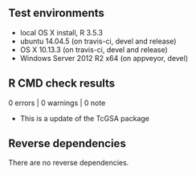 ## Test environments
* local OS X install, R 3.5.3
* ubuntu 14.04.5 (on travis-ci, devel and release)
* OS X 10.13.3 (on travis-ci, devel and release)
* Windows Server 2012 R2 x64 (on appveyor, devel)

## R CMD check results

0 errors | 0 warnings | 0 note

* This is a update of the TcGSA package


## Reverse dependencies

There are no reverse dependencies.
